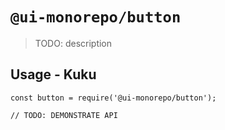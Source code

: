 # `@ui-monorepo/button`

> TODO: description

## Usage - Kuku

```
const button = require('@ui-monorepo/button');

// TODO: DEMONSTRATE API
```
